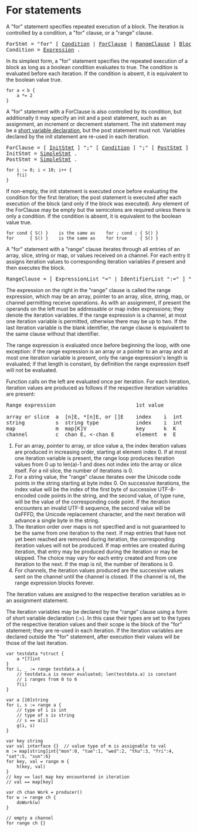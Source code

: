 # For statements

A "for" statement specifies repeated execution of a block. The iteration is controlled by a condition, a "for" clause, or a "range" clause.

<pre>
<a id="ForStmt">ForStmt</a> = "for" [ <a href="#Condition">Condition</a> | <a href="#ForClause">ForClause</a> | <a href="#RangeClause">RangeClause</a> ] <a href="/Blocks/#Block">Block</a> .
<a id="Condition">Condition</a> = <a href="/Expressions/operators.html#Expression">Expression</a> .
</pre>

In its simplest form, a "for" statement specifies the repeated execution of a block as long as a boolean condition evaluates to true. The condition is evaluated before each iteration. If the condition is absent, it is equivalent to the boolean value true.

```
for a < b {
	a *= 2
}
```

A "for" statement with a ForClause is also controlled by its condition, but additionally it may specify an init and a post statement, such as an assignment, an increment or decrement statement. The init statement may be a [short variable declaration](/Declarations%20and%20scope/short_variable_declarations.html), but the post statement must not. Variables declared by the init statement are re-used in each iteration.

<pre>
<a id="ForClause">ForClause</a> = [ <a href="#InitStmt">InitStmt</a> ] ";" [ <a href="#Condition">Condition</a> ] ";" [ <a href="#PostStmt">PostStmt</a> ] .
<a id="InitStmt">InitStmt</a> = <a href="/Statements/#SimpleStmt">SimpleStmt</a> .
<a id="PostStmt">PostStmt</a> = <a href="/Statements/#SimpleStmt">SimpleStmt</a> .
</pre>

```
for i := 0; i < 10; i++ {
	f(i)
}
```

If non-empty, the init statement is executed once before evaluating the condition for the first iteration; the post statement is executed after each execution of the block (and only if the block was executed). Any element of the ForClause may be empty but the semicolons are required unless there is only a condition. If the condition is absent, it is equivalent to the boolean value true.

```
for cond { S() }    is the same as    for ; cond ; { S() }
for      { S() }    is the same as    for true     { S() }
```

A "for" statement with a "range" clause iterates through all entries of an array, slice, string or map, or values received on a channel. For each entry it assigns iteration values to corresponding iteration variables if present and then executes the block.

<pre>
RangeClause = [ ExpressionList "=" | IdentifierList ":=" ] "range" Expression .
</pre>

The expression on the right in the "range" clause is called the range expression, which may be an array, pointer to an array, slice, string, map, or channel permitting receive operations. As with an assignment, if present the operands on the left must be addressable or map index expressions; they denote the iteration variables. If the range expression is a channel, at most one iteration variable is permitted, otherwise there may be up to two. If the last iteration variable is the blank identifier, the range clause is equivalent to the same clause without that identifier.

The range expression is evaluated once before beginning the loop, with one exception: if the range expression is an array or a pointer to an array and at most one iteration variable is present, only the range expression's length is evaluated; if that length is constant, by definition the range expression itself will not be evaluated.

Function calls on the left are evaluated once per iteration. For each iteration, iteration values are produced as follows if the respective iteration variables are present:

<pre>
Range expression                          1st value          2nd value
&nbsp;
array or slice  a  [n]E, *[n]E, or []E    index    i  int    a[i]       E
string          s  string type            index    i  int    see below  rune
map             m  map[K]V                key      k  K      m[k]       V
channel         c  chan E, <-chan E       element  e  E
</pre>

  1. For an array, pointer to array, or slice value a, the index iteration values are produced in increasing order, starting at element index 0. If at most one iteration variable is present, the range loop produces iteration values from 0 up to len(a)-1 and does not index into the array or slice itself. For a nil slice, the number of iterations is 0.
  2. For a string value, the "range" clause iterates over the Unicode code points in the string starting at byte index 0. On successive iterations, the index value will be the index of the first byte of successive UTF-8-encoded code points in the string, and the second value, of type rune, will be the value of the corresponding code point. If the iteration encounters an invalid UTF-8 sequence, the second value will be 0xFFFD, the Unicode replacement character, and the next iteration will advance a single byte in the string.
  3. The iteration order over maps is not specified and is not guaranteed to be the same from one iteration to the next. If map entries that have not yet been reached are removed during iteration, the corresponding iteration values will not be produced. If map entries are created during iteration, that entry may be produced during the iteration or may be skipped. The choice may vary for each entry created and from one iteration to the next. If the map is nil, the number of iterations is 0.
  4. For channels, the iteration values produced are the successive values sent on the channel until the channel is closed. If the channel is nil, the range expression blocks forever.

The iteration values are assigned to the respective iteration variables as in an assignment statement.

The iteration variables may be declared by the "range" clause using a form of short variable declaration (:=). In this case their types are set to the types of the respective iteration values and their scope is the block of the "for" statement; they are re-used in each iteration. If the iteration variables are declared outside the "for" statement, after execution their values will be those of the last iteration.

```
var testdata *struct {
	a *[7]int
}
for i, _ := range testdata.a {
	// testdata.a is never evaluated; len(testdata.a) is constant
	// i ranges from 0 to 6
	f(i)
}

var a [10]string
for i, s := range a {
	// type of i is int
	// type of s is string
	// s == a[i]
	g(i, s)
}

var key string
var val interface {}  // value type of m is assignable to val
m := map[string]int{"mon":0, "tue":1, "wed":2, "thu":3, "fri":4, "sat":5, "sun":6}
for key, val = range m {
	h(key, val)
}
// key == last map key encountered in iteration
// val == map[key]

var ch chan Work = producer()
for w := range ch {
	doWork(w)
}

// empty a channel
for range ch {}
```